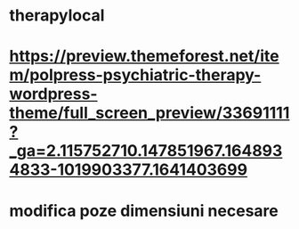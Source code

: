 # therapylocal
# https://preview.themeforest.net/item/polpress-psychiatric-therapy-wordpress-theme/full_screen_preview/33691111?_ga=2.115752710.147851967.1648934833-1019903377.1641403699
# modifica poze dimensiuni necesare 